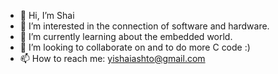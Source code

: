 - 👋 Hi, I’m Shai
- 👀 I’m interested in the connection of software and hardware.
- 🌱 I’m currently learning about the embedded world. 
- 💞️ I’m looking to collaborate on and to do more C code :) 
- 📫 How to reach me: yishaiashto@gmail.com

<!---
YiShaiAshto/YiShaiAshto is a ✨ special ✨ repository because its `README.md` (this file) appears on your GitHub profile.
You can click the Preview link to take a look at your changes.
--->
